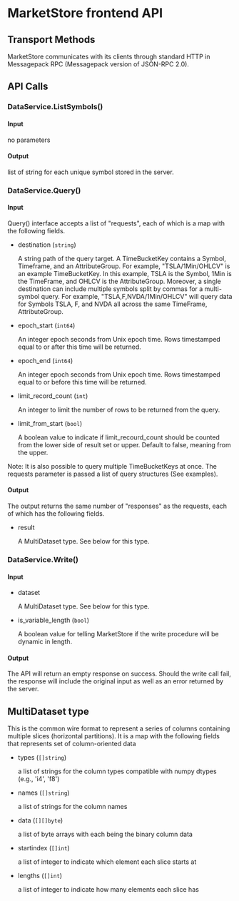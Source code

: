 # MarketStore frontend API

## Transport Methods

MarketStore communicates with its clients through standard HTTP in
Messagepack RPC (Messagepack version of JSON-RPC 2.0).

## API Calls

### DataService.ListSymbols()

#### Input
no parameters

#### Output
list of string for each unique symbol stored in the server.

### DataService.Query()

#### Input
Query() interface accepts a list of "requests", each of which is a map with the following fields.

* destination (`string`)

	A string path of the query target. A TimeBucketKey contains a Symbol, Timeframe, and an AttributeGroup. For example, "TSLA/1Min/OHLCV" is an example TimeBucketKey. In this example, TSLA is the Symbol, 1Min is the TimeFrame, and OHLCV is the AttributeGroup. Moreover, a single destination can include multiple symbols split by commas for a multi-symbol query. For example, "TSLA,F,NVDA/1Min/OHLCV" will query data for Symbols TSLA, F, and NVDA all across the same TimeFrame, AttributeGroup.

* epoch_start (`int64`)

	An integer epoch seconds from Unix epoch time.  Rows timestamped equal to or after this time will be returned.

* epoch_end (`int64`)

	An integer epoch seconds from Unix epoch time.  Rows timestamped equal to or before this time will be returned.

* limit_record_count (`int`)

	An integer to limit the number of rows to be returned from the query.

* limit_from_start (`bool`)

	A boolean value to indicate if limit_recourd_count should be counted from the lower side of result set or upper.  Default to false, meaning from the upper.

Note: It is also possible to query multiple TimeBucketKeys at once. The requests parameter is passed a list of query structures (See examples).

#### Output
The output returns the same number of "responses" as the requests, each of which has the following fields.

* result

	A MultiDataset type.  See below for this type.


### DataService.Write()

#### Input

* dataset

	A MultiDataset type.  See below for this type.

* is_variable_length (`bool`)

	A boolean value for telling MarketStore if the write procedure will be dynamic in length.

#### Output
The API will return an empty response on success. Should the write call fail, the response will include the original input as well as an error returned by the server.


## MultiDataset type
This is the common wire format to represent a series of columns containing
multiple slices (horizontal partitions).  It is a map with the following
fields that represents set of column-oriented data

* types (`[]string`)

	a list of strings for the column types compatible with numpy dtypes (e.g., 'i4', 'f8')

* names (`[]string`)

	a list of strings for the column names

* data (`[][]byte`)

	a list of byte arrays with each being the binary column data

* startindex (`[]int`)

	a list of integer to indicate which element each slice starts at

* lengths (`[]int`)

	a list of integer to indicate how many elements each slice has
